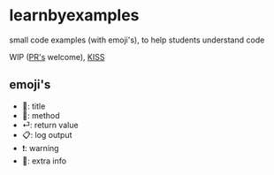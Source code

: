 # learnbyexamples

small code examples (with emoji's), to help students understand code

WIP ([PR's](https://github.com/devinehowest/learnbyexamples/pulls) welcome), [KISS](https://en.wikipedia.org/wiki/KISS_principle)

## emoji's

* 📌: title
* 📗: method
* ⏎: return value
* 📋: log output
* ❗️: warning
* 💬: extra info
